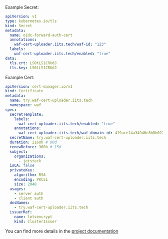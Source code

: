 Example Secret:
```yaml
apiVersion: v1
type: kubernetes.io/tls
kind: Secret
metadata:
  name: oidc-forward-auth-cert
  annotations:
    waf-cert-uploader.iits.tech/waf-id: "123"
  labels:
    waf-cert-uploader.iits.tech/enabled: "true"
data:
  tls.crt: LS0tLS1CRUdJ
  tls.key: LS0tLS1CRUdJ
```
Example Cert:
```yaml
apiVersion: cert-manager.io/v1
kind: Certificate
metadata:
  name: try.waf-cert-uploader.iits.tech
  namespace: waf
spec:
  secretTemplate:
    labels:
      waf-cert-uploader.iits.tech/enabled: "true"
    annotations:
      waf-cert-uploader.iits.tech/waf-domain-id: 419ace14a34946e8b8b022473d5eb1f9
  secretName: try.waf-cert-uploader.iits.tech
  duration: 2160h # 90d
  renewBefore: 360h # 15d
  subject:
    organizations:
      - jetstack
  isCA: false
  privateKey:
    algorithm: RSA
    encoding: PKCS1
    size: 2048
  usages:
    - server auth
    - client auth
  dnsNames:
    - try.waf-cert-uploader.iits.tech
  issuerRef:
    name: letsencrypt
    kind: ClusterIssuer
```

You can find more details in the [project documentation](https://github.com/iits-consulting/waf-cert-uploader/blob/main/README.md)